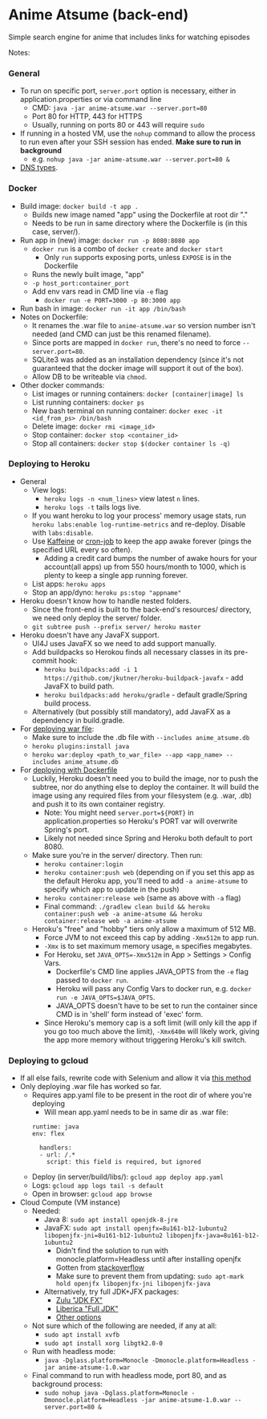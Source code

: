 # Anime Atsume (back-end)

Simple search engine for anime that includes links for watching episodes

Notes:



### General

* To run on specific port, `server.port` option is necessary, either in application.properties or via command line
    * CMD: `java -jar anime-atsume.war --server.port=80`
    * Port 80 for HTTP, 443 for HTTPS
    * Usually, running on ports 80 or 443 will require `sudo`
* If running in a hosted VM, use the `nohup` command to allow the process to run even after your SSH session has ended. **Make sure to run in background**
    * e.g. `nohup java -jar anime-atsume.war --server.port=80 &`
* [DNS types](http://freedns.afraid.org/faq/type.php).



### Docker

* Build image: `docker build -t app .`
    * Builds new image named "app" using the Dockerfile at root dir "."
    * Needs to be run in same directory where the Dockerfile is (in this case, server/).
* Run app in (new) image: `docker run -p 8080:8080 app`
    * `docker run` is a combo of `docker create` and `docker start`
        * Only `run` supports exposing ports, unless `EXPOSE` is in the Dockerfile
    * Runs the newly built image, "app"
    * `-p host_port:container_port`
    * Add env vars read in CMD line via `-e` flag
        * `docker run -e PORT=3000 -p 80:3000 app`
* Run bash in image: `docker run -it app /bin/bash`
* Notes on Dockerfile:
    * It renames the .war file to `anime-atsume.war` so version number isn't needed (and CMD can just be this renamed filename).
    * Since ports are mapped in `docker run`, there's no need to force `--server.port=80`.
    * SQLite3 was added as an installation dependency (since it's not guaranteed that the docker image will support it out of the box).
    * Allow DB to be writeable via `chmod`.
* Other docker commands:
    * List images or running containers: `docker [container|image] ls`
    * List running containers: `docker ps`
    * New bash terminal on running container: `docker exec -it <id_from_ps> /bin/bash`
    * Delete image: `docker rmi <image_id>`
    * Stop container: `docker stop <container_id>`
    * Stop all containers: `docker stop $(docker container ls -q)`



### Deploying to Heroku

* General
    * View logs:
        * `heroku logs -n <num_lines>` view latest `n` lines.
        * `heroku logs -t` tails logs live.
    * If you want heroku to log your process' memory usage stats, run `heroku labs:enable log-runtime-metrics` and re-deploy. Disable with `labs:disable`.
    * Use [Kaffeine](https://kaffeine.herokuapp.com/) or [cron-job](https://cron-job.org/en/) to keep the app awake forever (pings the specified URL every so often).
        * Adding a credit card bumps the number of awake hours for your account(all apps) up from 550 hours/month to 1000, which is plenty to keep a single app running forever.
    * List apps: `heroku apps`
    * Stop an app/dyno: `heroku ps:stop "appname"`
* Heroku doesn't know how to handle nested folders.
    * Since the front-end is built to the back-end's resources/ directory,
      we need only deploy the server/ folder.
    * `git subtree push --prefix server/ heroku master`
* Heroku doesn't have any JavaFX support.
    * UI4J uses JavaFX so we need to add support manually.
    * Add buildpacks so Herokou finds all necessary classes in its pre-commit hook:
        * `heroku buildpacks:add -i 1 https://github.com/jkutner/heroku-buildpack-javafx` - add JavaFX to build path.
        * `heroku buildpacks:add heroku/gradle` - default gradle/Spring build process.
    * Alternatively (but possibly still mandatory), add JavaFX as a dependency in build.gradle.
* For [deploying war file](https://devcenter.heroku.com/articles/war-deployment#deployment-with-the-heroku-cli):
    * Make sure to include the .db file with `--includes anime_atsume.db`
    * `heroku plugins:install java`
    * `heroku war:deploy <path_to_war_file> --app <app_name> --includes anime_atsume.db`
* For [deploying with Dockerfile](https://medium.com/@urbanswati/deploying-spring-boot-restapi-using-docker-maven-heroku-and-accessing-it-using-your-custom-aa04798c0112)
    * Luckily, Heroku doesn't need you to build the image, nor to push the subtree, nor do anything else to deploy the container. It will build the image using any required files from your filesystem (e.g. .war, .db) and push it to its own container registry.
        * Note: You might need `server.port=${PORT}` in application.properties so Heroku's PORT var will overwrite Spring's port.
        * Likely not needed since Spring and Heroku both default to port 8080.
    * Make sure you're in the server/ directory. Then run:
        * `heroku container:login`
        * `heroku container:push web` (depending on if you set this app as the default Heroku app, you'll need to add `-a anime-atsume` to specify which app to update in the push)
        * `heroku container:release web` (same as above with `-a` flag)
        * Final command: `./gradlew clean build && heroku container:push web -a anime-atsume && heroku container:release web -a anime-atsume`
    * Heroku's "free" and "hobby" tiers only allow a maximum of 512 MB.
        * Force JVM to not exceed this cap by adding `-Xmx512m` to app run.
        * `-Xmx` is to set maximum memory usage, `m` specifies megabytes.
        * For Heroku, set `JAVA_OPTS=-Xmx512m` in App > Settings > Config Vars.
            * Dockerfile's CMD line applies JAVA_OPTS from the `-e` flag passed to `docker run`.
            * Heroku will pass any Config Vars to docker run, e.g. `docker run -e JAVA_OPTS=$JAVA_OPTS`.
            * JAVA_OPTS doesn't have to be set to run the container since CMD is in 'shell' form instead of 'exec' form.
        * Since Heroku's memory cap is a soft limit (will only kill the app if you go too much above the limit), `-Xmx640m` will likely work, giving the app more memory without triggering Heroku's kill switch.



### Deploying to gcloud

* If all else fails, rewrite code with Selenium and allow it via [this method](https://medium.com/@CapitalTerefe/selenium-grid-in-docker-using-serenity-in-google-cloud-47b57deab5d)
* Only deploying .war file has worked so far.
    * Requires app.yaml file to be present in the root dir of where you're deploying
        * Will mean app.yaml needs to be in same dir as .war file:
        ```
        runtime: java
        env: flex

          handlers:
          - url: /.*
            script: this field is required, but ignored
        ```
    * Deploy (in server/build/libs/): `gcloud app deploy app.yaml`
    * Logs: `gcloud app logs tail -s default`
    * Open in browser: `gcloud app browse`
* Cloud Compute (VM instance)
    * Needed:
        * Java 8: `sudo apt install openjdk-8-jre`
        * JavaFX: `sudo apt install openjfx=8u161-b12-1ubuntu2 libopenjfx-jni=8u161-b12-1ubuntu2 libopenjfx-java=8u161-b12-1ubuntu2`
            * Didn't find the solution to run with monocle.platform=Headless until after installing openjfx
            * Gotten from [stackoverflow](https://stackoverflow.com/questions/56166267/how-do-i-get-java-fx-running-with-openjdk-8-on-ubuntu-18-04-2-lts)
            * Make sure to prevent them from updating:
            `sudo apt-mark hold openjfx libopenjfx-jni libopenjfx-java`
        * Alternatively, try full JDK+JFX packages:
            * [Zulu "JDK FX"](https://www.azul.com/downloads/zulu-community/?architecture=x86-64-bit)
            * [Liberica "Full JDK"](https://bell-sw.com/pages/downloads/)
            * [Other options](https://stackoverflow.com/questions/61783369/install-openjdkopenjfx-8-on-ubuntu-20)
    * Not sure which of the following are needed, if any at all:
        * `sudo apt install xvfb`
        * `sudo apt install xorg libgtk2.0-0`
    * Run with headless mode:
        * `java -Dglass.platform=Monocle -Dmonocle.platform=Headless -jar anime-atsume-1.0.war`
    * Final command to run with headless mode, port 80, and as background process:
        * `sudo nohup java -Dglass.platform=Monocle -Dmonocle.platform=Headless -jar anime-atsume-1.0.war --server.port=80 &`
